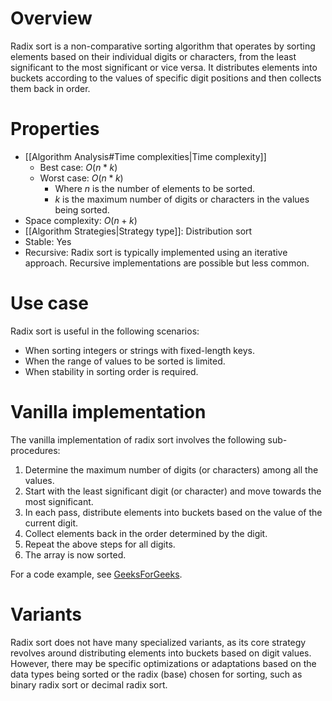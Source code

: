 # Overview
Radix sort is a non-comparative sorting algorithm that operates by sorting elements based on their individual digits or characters, from the least significant to the most significant or vice versa. It distributes elements into buckets according to the values of specific digit positions and then collects them back in order.

# Properties
- [[Algorithm Analysis#Time complexities|Time complexity]]
  - Best case: $O(n * k)$
  - Worst case: $O(n * k)$
    - Where $n$ is the number of elements to be sorted.
    - $k$ is the maximum number of digits or characters in the values being sorted.
- Space complexity: $O(n + k)$
- [[Algorithm Strategies|Strategy type]]: Distribution sort
- Stable: Yes
- Recursive: Radix sort is typically implemented using an iterative approach. Recursive implementations are possible but less common.

# Use case
Radix sort is useful in the following scenarios:
- When sorting integers or strings with fixed-length keys.
- When the range of values to be sorted is limited.
- When stability in sorting order is required.

# Vanilla implementation
The vanilla implementation of radix sort involves the following sub-procedures:
1. Determine the maximum number of digits (or characters) among all the values.
2. Start with the least significant digit (or character) and move towards the most significant.
3. In each pass, distribute elements into buckets based on the value of the current digit.
4. Collect elements back in the order determined by the digit.
5. Repeat the above steps for all digits.
6. The array is now sorted.

For a code example, see [GeeksForGeeks](https://www.geeksforgeeks.org/heap-sort/).

# Variants
Radix sort does not have many specialized variants, as its core strategy revolves around distributing elements into buckets based on digit values. However, there may be specific optimizations or adaptations based on the data types being sorted or the radix (base) chosen for sorting, such as binary radix sort or decimal radix sort.
